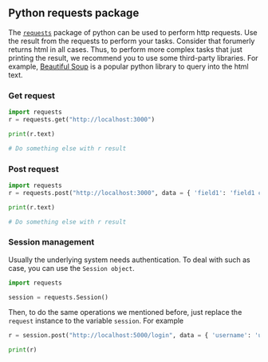## Python requests package

The [`requests`](https://pypi.org/project/requests/) package of python can be used to perform http requests. Use the result from the requests to perform your tasks. Consider that forumerly returns html in all cases. Thus, to perform more complex tasks that just printing the result, we recommend you to use some third-party libraries. For example, [Beautiful Soup](https://www.crummy.com/software/BeautifulSoup/bs4/doc/) is a popular python library to query into the html text.

### Get request

```python
import requests
r = requests.get("http://localhost:3000")

print(r.text)

# Do something else with r result
```

### Post request

```python
import requests
r = requests.post("http://localhost:3000", data = { 'field1': 'field1 content' })

print(r.text)

# Do something else with r result
```

### Session management

Usually the underlying system needs authentication. To deal with such as case, you can use the `Session object`.

```python
import requests

session = requests.Session()
```

Then, to do the same operations we mentioned before, just replace the `request` instance to the variable `session`. For example

```python
r = session.post("http://localhost:5000/login", data = { 'username': 'u' })

print(r)
```
